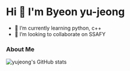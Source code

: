 # Hi 👋 I'm Byeon yu-jeong

- 🌱 I’m currently learning python, c++
- 👯 I’m looking to collaborate on SSAFY

### About Me
![yujeong's GitHub stats](https://github-readme-stats.vercel.app/api?username=yujeong&show_icons=true&theme=dracula)

<!--
**SPIDEY965/SPIDEY965** is a ✨ _special_ ✨ repository because its `README.md` (this file) appears on your GitHub profile.

Here are some ideas to get you started:

- 🔭 I’m currently working on ...
- 🌱 I’m currently learning ...
- 👯 I’m looking to collaborate on ...
- 🤔 I’m looking for help with ...
- 💬 Ask me about ...
- 📫 How to reach me: ...
- 😄 Pronouns: ...
- ⚡ Fun fact: ...
-->
